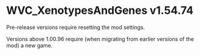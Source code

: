 # WVC_XenotypesAndGenes v1.54.74
 
Pre-release versions require resetting the mod settings.

Versions above 1.00.96 require (when migrating from earlier versions of the mod) a new game.